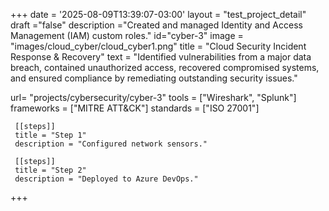 +++
date = '2025-08-09T13:39:07-03:00'
layout = "test_project_detail"
draft ="false"
description ="Created and managed Identity and Access Management (IAM) custom roles."
id="cyber-3"
image = "images/cloud_cyber/cloud_cyber1.png"
title = "Cloud Security Incident Response & Recovery"
text = "Identified vulnerabilities from a major data breach, contained unauthorized access, recovered compromised systems, and ensured compliance by remediating outstanding security issues."

url= "projects/cybersecurity/cyber-3"
tools = ["Wireshark", "Splunk"]
frameworks = ["MITRE ATT&CK"]
standards = ["ISO 27001"]

     [[steps]] 
     title = "Step 1"
     description = "Configured network sensors."

     [[steps]] 
     title = "Step 2"
     description = "Deployed to Azure DevOps."

+++